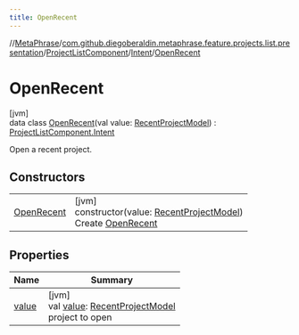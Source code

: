 ```yaml
---
title: OpenRecent
---
```

//[MetaPhrase](../../../../../index.html)/[com.github.diegoberaldin.metaphrase.feature.projects.list.presentation](../../../index.html)/[ProjectListComponent](../../index.html)/[Intent](../index.html)/[OpenRecent](index.html)



# OpenRecent



[jvm]\
data class [OpenRecent](index.html)(val value: [RecentProjectModel](../../../../com.github.diegoberaldin.metaphrase.domain.project.data/-recent-project-model/index.html)) : [ProjectListComponent.Intent](../index.html)

Open a recent project.



## Constructors


| | |
|---|---|
| [OpenRecent](-open-recent.html) | [jvm]<br>constructor(value: [RecentProjectModel](../../../../com.github.diegoberaldin.metaphrase.domain.project.data/-recent-project-model/index.html))<br>Create [OpenRecent](index.html) |


## Properties


| Name | Summary |
|---|---|
| [value](value.html) | [jvm]<br>val [value](value.html): [RecentProjectModel](../../../../com.github.diegoberaldin.metaphrase.domain.project.data/-recent-project-model/index.html)<br>project to open |

